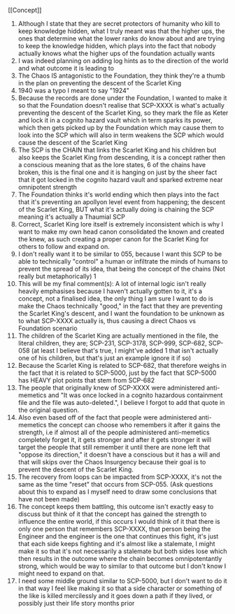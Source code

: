 [[Concept]]

1. Although I state that they are secret protectors of humanity who kill to keep knowledge hidden, what I truly meant was that the higher ups, the ones that determine what the lower ranks do know about and are trying to keep the knowledge hidden, which plays into the fact that nobody actually knows what the higher ups of the foundation actually wants 
2. I was indeed planning on adding log hints as to the direction of the world and what outcome it is leading to 
3. The Chaos IS antagonistic to the Foundation, they think they're a thumb in the plan on preventing the descent of the Scarlet King 
4. 1940 was a typo I meant to say "1924"  
5. Because the records are done under the Foundation, I wanted to make it so that the Foundation doesn't realise that SCP-XXXX is what's actually preventing the descent of the Scarlet King, so they mark the file as Keter and lock it in a cognito hazard vault which in term sparks its power, which then gets picked up by the Foundation which may cause them to look into the SCP which will also in term weakens the SCP which would cause the descent of the Scarlet King 
6. The SCP is the CHAIN that links the Scarlet King and his children but also keeps the Scarlet King from descending, it is a concept rather then a conscious meaning that as the lore states, 6 of the chains have broken, this is the final one and it is hanging on just by the sheer fact that it got locked in the cognito hazard vault and sparked extreme near omnipotent strength 
7. The Foundation thinks it's world ending which then plays into the fact that it's preventing an apollyon level event from happening; the descent of the Scarlet King, BUT what it's actually doing is chaining the SCP meaning it's actually a Thaumial SCP 
8. Correct, Scarlet King lore itself is extremely inconsistent which is why I want to make my own head canon consolidated the known and created the knew, as such creating a proper canon for the Scarlet King for others to follow and expand on. 
9. I don't really want it to be similar to 055, because I want this SCP to be able to technically "control" a human or infiltrate the minds of humans to prevent the spread of its idea, that being the concept of the chains (Not really but metaphorically) 1
10. This will be my final comment(s): A lot of internal logic isn't really heavily emphasises because I haven't actually gotten to it, it's a concept, not a finalised idea, the only thing I am sure I want to do is make the Chaos technically "good," in the fact that they are preventing the Scarlet King's descent, and I want the foundation to be unknown as to what SCP-XXXX actually is, thus causing a direct Chaos vs Foundation scenario 
11. The children of the Scarlet King are actually mentioned in the file, the literal children, they are; SCP-231, SCP-3178, SCP-999, SCP-682, SCP-058 (at least I believe that's true, I might've added 1 that isn't actually one of his children, but that's just an example ignore it if so) 
12. Because the Scarlet King is related to SCP-682, that therefore weighs in the fact that it is related to SCP-5000, just by the fact that SCP-5000 has HEAVY plot points that stem from SCP-682 
13. The people that originally knew of SCP-XXXX were administered anti-memetics and "It was once locked in a cognito hazardous containment file and the file was auto-deleted.", I believe I forgot to add that quote in the original question. 
14. Also even based off of the fact that people were administered anti-memetics the concept can choose who remembers it after it gains the strength, i.e if almost all of the people administered anti-memetics completely forget it, it gets stronger and after it gets stronger it will target the people that still remember it until there are none left that "oppose its direction," it doesn't have a conscious but it has a will and that will skips over the Chaos Insurgency because their goal is to prevent the descent of the Scarlet King. 
15. The recovery from loops can be impacted from SCP-XXXX, it's not the same as the time "reset" that occurs from SCP-055. (Ask questions about this to expand as I myself need to draw some conclusions that have not been made) 
16. The concept keeps them battling, this outcome isn't exactly easy to discuss but think of it that the concept has gained the strength to influence the entire world, if this occurs I would think of it that there is only one person that remembers SCP-XXXX, that person being the Engineer and the engineer is the one that continues this fight, it's just that each side keeps fighting and it's almost like a stalemate, I might make it so that it's not necessarily a stalemate but both sides lose which then results in the outcome where the chain becomes omnipotentantly strong, which would be way to similar to that outcome but I don't know I might need to expand on that. 
17. I need some middle ground similar to SCP-5000, but I don't want to do it in that way I feel like making it so that a side character or something of the like is killed mercilessly and it goes down a path if they lived, or possibly just their life story months prior